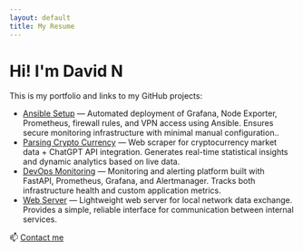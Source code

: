 ```yaml
---
layout: default
title: My Resume
---
```


# Hi! I'm David N

This is my portfolio and links to my GitHub projects:


- [Ansible Setup](https://github.com/davidN1324-byte/Ansible-Setup) — Automated deployment of Grafana, Node Exporter, Prometheus, firewall rules, 
and VPN access using Ansible. Ensures secure monitoring infrastructure with minimal manual configuration..
- [Parsing Crypto Currency](https://github.com/davidN1324-byte/Parsing_Crypto_Currency) — Web scraper for cryptocurrency market data + ChatGPT API integration. 
Generates real-time statistical insights and dynamic analytics based on live data.
- [DevOps Monitoring](https://github.com/davidN1324-byte/DevOps-Monitoring) — Monitoring and alerting platform built with FastAPI, Prometheus, Grafana, and Alertmanager. 
Tracks both infrastructure health and custom application metrics.
- [Web Server](https://github.com/davidN1324-byte/W-Server) — Lightweight web server for local network data exchange. 
Provides a simple, reliable interface for communication between internal services.


📫 [Contact me](mailto:davidnikishov1324@gmail.com)
